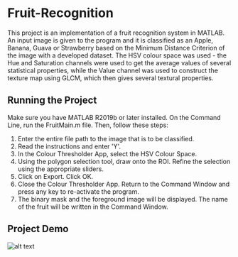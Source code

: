 # Fruit-Recognition
This project is an implementation of a fruit recognition system in MATLAB. An input image is given to the program and it is classified as an Apple, Banana, Guava or Strawberry based on the Minimum Distance Criterion of the image with a developed dataset. The HSV colour space was used - the Hue and Saturation channels were used to get the average values of several statistical properties, while the Value channel was used to construct the texture map using GLCM, which then gives several textural properties.

## Running the Project
Make sure you have MATLAB R2019b or later installed. On the Command Line, run the FruitMain.m file. Then, follow these steps:
1. Enter the entire file path to the image that is to be classified.
2. Read the instructions and enter 'Y'.
3. In the Colour Thresholder App, select the HSV Colour Space.
4. Using the polygon selection tool, draw onto the ROI. Refine the selection using the appropriate sliders.
5. Click on Export. Click OK.
6. Close the Colour Thresholder App. Return to the Command Window and press any key to re-activate the program.
7. The binary mask and the foreground image will be displayed. The name of the fruit will be written in the Command Window.

## Project Demo
![alt text](https://github.com/nehemgr/Fruit-Recognition/blob/Report/sample_run.jpg)
